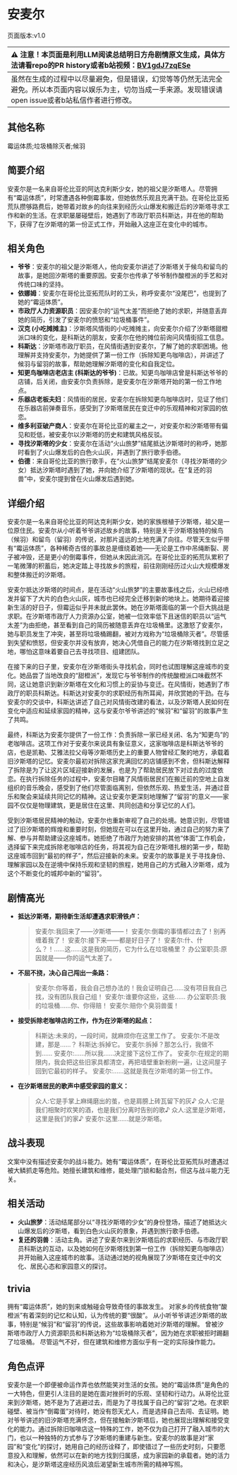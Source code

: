 # 安麦尔
页面版本:v1.0
 

| :warning: 注意！本页面是利用LLM阅读总结明日方舟剧情原文生成，具体方法请看repo的PR history或者b站视频：[BV1gdJ7zqESe](https://www.bilibili.com/video/BV1gdJ7zqESe/)         |
|:----------------------------|
| 虽然在生成的过程中以尽量避免，但是错误，幻觉等等仍然无法完全避免。所以本页面内容以娱乐为主，切勿当成一手来源。发现错误请open issue或者b站私信作者进行修改。|



## 其他名称
霉运体质;垃圾桶除灭者;候羽
## 简要介绍
安麦尔是一名来自哥伦比亚的阿达克利斯少女，她的祖父是汐斯塔人。尽管拥有“霉运体质”，时常遭遇各种倒霉事故，但她依然乐观且充满干劲。在哥伦比亚拓荒队攒够路费后，她带着对故乡的向往来到经历火山爆发和搬迁后的汐斯塔寻求工作和新的生活。在求职屡屡碰壁后，她遇到了市政厅职员科斯达，并在他的帮助下，获得了在汐斯塔的第一份正式工作，开始融入这座正在变化中的城市。
## 相关角色
-   **爷爷**：安麦尔的祖父是汐斯塔人，他向安麦尔讲述了汐斯塔关于候鸟和留鸟的故事，是她回汐斯塔的重要原因。安麦尔也传承了爷爷制作酸橙派的手艺和对传统口味的坚持。
-   **依娜姆**：安麦尔在哥伦比亚拓荒队时的工头，称呼安麦尔“没尾巴”，也提到了她的“霉运体质”。
-   **市政厅人力资源职员**：因安麦尔的“运气太差”而拒绝了她的求职，并随意丢弃她的简历，引发了安麦尔的愤怒和“垃圾桶事件”。
-   **汉克 (小吃摊摊主)**：汐斯塔风情街的小吃摊摊主，向安麦尔介绍了汐斯塔甜橙派口味的变化，是科斯达的朋友，安麦尔在他的摊位前询问风情街招工信息。
-   **科斯达**：汐斯塔市政厅职员，在风情街遇到安麦尔，了解了她的求职困境。他理解并支持安麦尔，为她提供了第一份工作（拆除知更鸟咖啡店），并讲述了候羽与留羽的故事，帮助她理解汐斯塔的变化和自我定位。
-   **知更鸟咖啡店老店主 (科斯达的爷爷)**：已故。知更鸟咖啡店曾是科斯达爷爷的店铺，后关闭，由安麦尔负责拆除，是安麦尔在汐斯塔开始的第一份工作地点。
-   **乐器店老板夫妇**：风情街的居民，安麦尔在拆除知更鸟咖啡店时，见证了他们在乐器店前弹奏音乐，感受到了汐斯塔居民在变迁中的乐观精神和对家园的依恋。
-   **维多利亚破产商人**：安麦尔在哥伦比亚的雇主之一，对安麦尔和汐斯塔带有偏见和贬低，被安麦尔以汐斯塔的历史和建筑风格反驳。
-   **寻找汐斯塔的少女**：安麦尔在活动“火山旅梦”结尾抵达汐斯塔时的称呼，她那时看到了火山爆发后的白色火山灰，并遇到了旅行歌手伯德。
-   **伯德**：来自哥伦比亚的旅行歌手，在“火山旅梦”结尾安麦尔（寻找汐斯塔的少女）抵达汐斯塔时遇到了她，并向她介绍了汐斯塔的现状。在“复还的羽兽”中，安麦尔提到曾在火山爆发后遇到她。
## 详细介绍
安麦尔是一名来自哥伦比亚的阿达克利斯少女，她的家族根植于汐斯塔，祖父是一位原住民。安麦尔从小听着爷爷讲述故乡的故事，特别是关于汐斯塔独特的候鸟（候羽）和留鸟（留羽）的传说，对那片遥远的土地充满了向往。尽管天生似乎带有“霉运体质”，各种稀奇古怪的事故总是缠绕着她——无论是工作中吊绳断裂、房子被冲毁，还是更小的倒霉事件，但她从未因此消沉。在哥伦比亚的拓荒队累积了一笔微薄的积蓄后，她决定踏上寻找故乡的旅程，前往刚刚经历过火山大规模爆发和整体搬迁的汐斯塔。

安麦尔抵达汐斯塔的时间点，是在活动“火山旅梦”的主要故事线之后，火山已经喷发并留下了大片的白色火山灰，城市也已经完全迁移到新的地块上。她期待着迎接新生活的好日子，但霉运似乎并未就此罢休。她在汐斯塔面临的第一个巨大挑战是求职。在汐斯塔市政厅人力资源办公室，她被一位效率低下且迷信的职员以“运气太差”为由拒绝，甚至看到自己的简历被随意丢弃在垃圾桶里。这激怒了安麦尔，她与职员发生了冲突，甚至将垃圾桶踢翻，被对方戏称为“垃圾桶除灭者”。尽管感到失望和愤怒，但安麦尔并没有放弃，她决心凭借自己的能力在汐斯塔找到立足之地，哪怕这意味着要自己去寻找项目、组建团队。

在接下来的日子里，安麦尔在汐斯塔街头寻找机会，同时也试图理解这座城市的变化。她品尝了当地改良的“甜橙派”，发现它与爷爷制作的传统酸橙派口味截然不同，这让她意识到新汐斯塔在文化和习惯上的妥协与变迁。在风情街，她遇到了市政厅的职员科斯达。科斯达对安麦尔的求职经历有所耳闻，并欣赏她的干劲。在与安麦尔的交谈中，科斯达讲述了自己对风情街改建的看法，以及汐斯塔人民如何在变化中适应和延续家园的精神，这与安麦尔爷爷讲述的“候羽”和“留羽”的故事产生了共鸣。

最终，科斯达为安麦尔提供了一份工作：负责拆除一家已经关闭、名为“知更鸟”的老咖啡店。这项工作对于安麦尔来说具有象征意义，这家咖啡店是科斯达爷爷的店，也是凯勒、艾雅法拉父母等汐斯塔历史上的重要人物曾经汇聚的地方，承载着旧汐斯塔的记忆。安麦尔最初对拆除这家充满回忆的店铺感到不舍，但科斯达解释了拆除是为了让这片区域迎接新的发展，也是为了帮助居民放下对过去的过度依恋。在执行拆除任务的过程中，安麦尔目睹了风情街居民们在搬迁前的空地上自发组织的音乐晚会，感受到了他们尽管面临离别，但依然乐观、热爱生活，并通过音乐和聚会来延续共同记忆的精神。这让安麦尔更深刻地理解了“留羽”的意义——家园不仅仅是物理建筑，更是居住在这里、共同创造和分享记忆的人们。

受到汐斯塔居民精神的触动，安麦尔也重新审视了自己的处境。她意识到，尽管错过了旧汐斯塔的辉煌和重要时刻，但她现在可以在这里开始，通过自己的努力来了解、参与并帮助建设这座城市。她拒绝了市政厅为她安排的其他“体面”工作机会，选择留下来完成拆除老咖啡店的任务，将其视为自己在汐斯塔扎根的第一步，帮助这座城市回到“最初的样子”，然后迎接新的未来。安麦尔的故事是关于寻找身份、理解家园以及在逆境中保持乐观和坚韧的旅程，她用自己的方式融入汐斯塔，成为这个不断变化的城邦中新的“留羽”。
## 剧情高光
*   **抵达汐斯塔，期待新生活却遭遇求职滑铁卢：**
    > 安麦尔:我回来了——汐斯塔——！
    > 安麦尔:倒霉的事情都过去了！别再缠着我了！
    > 安麦尔:接下来——都是好日子了！
    > 安麦尔:什、什么？！......这......这是我的简历，它为什么在垃圾桶里？
    > 办公室职员:原因就是——你的运气太差了。

*   **不屈不挠，决心自己闯出一条路：**
    > 安麦尔:你等着，我会自己想办法的！我会证明自己......没有项目我自己找，没有团队我自己组！
    > 安麦尔:谁要你这些，这些......
    > 办公室职员:我的垃圾桶......你、你得赔！
    > 安麦尔:赔你个臭羽兽蛋！

*   **接受拆除老咖啡店的工作，作为在汐斯塔的起点：**
    > 科斯达:未来的，一段时间，就麻烦你在这里工作了。
    > 安麦尔:不是改建，那是......？
    > 科斯达:拆掉它。
    > 安麦尔:拆掉？那怎么行，我做不到......
    > 安麦尔:......所以我......决定接下这份工作了。
    > 安麦尔:在规定的期限内，我会把这些旧家具都清空，再把墙壁重新粉刷一遍，让这间屋子回到它最初的样子。
    > 安麦尔:......这就是我在汐斯塔的第一份工作。

*   **在汐斯塔居民的歌声中感受家园的意义：**
    > 众人:它是手掌上麻绳磨出的茧，也是肩膀上砖瓦留下的灰♪
    > 众人:它是我们相聚时欢笑的酒，也是我们分离时告别的歌♪
    > 众人:这里是汐斯塔，这里是我们的家♪
    > 安麦尔:这里......就是汐斯塔。
## 战斗表现
文案中没有描述安麦尔的战斗能力。她有“霉运体质”，在哥伦比亚拓荒队时遭遇过被大鳞抓走等危险。她擅长建筑和维修，能处理门锁和黏合剂，但这与战斗能力无关。
## 相关活动
-   **火山旅梦**：活动结尾部分以“寻找汐斯塔的少女”的身份登场，描述了她抵达火山爆发后的汐斯塔，看到白色火山灰的景象，并遇到旅行歌手伯德。
-   **复还的羽兽**：活动主角。讲述了安麦尔来到汐斯塔后的求职经历、与市政厅职员科斯达的互动，以及她如何在汐斯塔找到第一份工作（拆除知更鸟咖啡店）并开始融入这座城市的故事。活动通过她的视角展现了汐斯塔在变迁中的文化、居民心态和家园意义的探讨。
## trivia
拥有“霉运体质”，她的到来或触碰会导致奇怪的事故发生。
对家乡的传统食物“酸橙派”有着深刻的记忆和认知，认为传统的要“很酸”。
从小听爷爷讲述汐斯塔的故事，特别是“候羽”和“留羽”的传说，这些故事影响着她对汐斯塔的理解。
曾被汐斯塔市政厅人力资源职员和科斯达称为“垃圾桶除灭者”，因为她在求职被拒时踢翻了垃圾桶。
尽管运气不好，但在建筑和维修方面似乎有一定的实际操作能力。
## 角色点评
安麦尔是一个即便被命运作弄也依然能笑对生活的女孩。她的“霉运体质”是角色的一大特色，但更引人注目的是她在面对挫折时的乐观、坚韧和行动力。从哥伦比亚来到汐斯塔，她不是为了逃避过去，而是为了寻找属于自己的“留羽”之地。在求职碰壁、被当作“倒霉蛋”对待时，她没有怨天尤人，而是选择自己去闯、去证明。她对爷爷讲述的旧汐斯塔充满怀念，但在接触新汐斯塔后，她也展现出理解和接受变化的能力。通过拆除旧咖啡店这一特殊的工作，她不仅为自己打开了融入城市的大门，也以一种独特的方式参与了汐斯塔的重建与新生。安麦尔的故事是对“家园”和“变化”的探讨，她用自己的经历诠释了，即使错过了一些历史时刻，只要愿意投入和理解，依然可以在新的地方找到归属感，成为家园新的承载者。她的活力和决心，是汐斯塔这座经历风浪后渴望新生城市所需的精神写照。